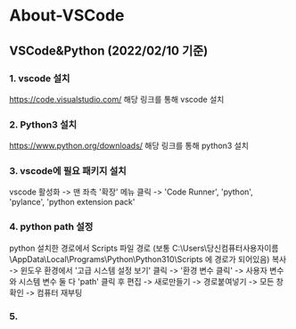 # About-VSCode


## VSCode&Python (2022/02/10 기준)
### 1. vscode 설치
https://code.visualstudio.com/
해당 링크를 통해 vscode 설치

### 2. Python3 설치
https://www.python.org/downloads/
해당 링크를 통해 python3 설치

### 3. vscode에 필요 패키지 설치
vscode 활성화 -> 맨 좌측 '확장' 메뉴 클릭 -> 'Code Runner', 'python', 'pylance', 'python extension pack'

### 4. python path 설정
python 설치한 경로에서 Scripts 파일 경로 (보통 C:\Users\당신컴퓨터사용자이름\AppData\Local\Programs\Python\Python310\Scripts 에 경로가 되어있음) 복사 -> 윈도우 환경에서 '고급 시스템 설정 보기' 클릭 -> '환경 변수 클릭' -> 사용자 변수와 시스템 변수 둘 다 'path' 클릭 후 편집 -> 새로만들기 -> 경로붙여넣기 -> 모든 창 확인 -> 컴퓨터 재부팅

### 5. 
